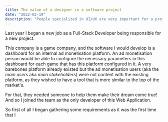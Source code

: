 ```yaml
---
title: The value of a designer in a software project
date: "2022-02-19"
description: "People specialized in UI/UX are very important for a project"
---
```


Last year I began a new job as a Full-Stack Developer being responsible for a new project. 

This company is a game company, and the software I would develop is a dashboard for an internal ad monetisation platform. An ad monetisation person would be able to configure the necessary parameters in this dashboard for each game that has this platform configured in it. A very barebones platform already existed but the ad monetisation users (aka the *main users* aka *main stakeholders*) were not content with the existing platform, as they wished to have a tool that is more similar to the top of the market's.

For that, they needed someone to help them make their dream come true! And so I joined the team as the only developer of this Web Application.

So first of all I began gathering some requirements as it was the first time that I 